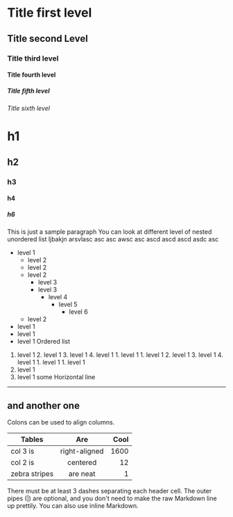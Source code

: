 # Title first level

## Title second Level

### Title third level

#### Title fourth level

##### Title fifth level

###### Title sixth level

# h1

## h2

### h3

#### h4

##### h6

This is just a sample paragraph
You can look at different level of nested unordered list ljbakjn arsvlasc asc asc awsc asc ascd ascd ascd asdc asc

- level 1
  - level 2
  - level 2
  - level 2
    - level 3
    - level 3
      - level 4
        - level 5
          - level 6
  - level 2
- level 1
- level 1
- level 1
  Ordered list

1.  level 1
    2.  level 1
    3.  level 1
        4.  level 1
        1.  level 1
        1.  level 1
            2.  level 1
            3.  level 1
                4.  level 1
                1.  level 1
                1.  level 1
2.  level 1
3.  level 1
    some Horizontal line

---

## and another one

Colons can be used to align columns.

| Tables        |      Are      | Cool |
| ------------- | :-----------: | ---: |
| col 3 is      | right-aligned | 1600 |
| col 2 is      |   centered    |   12 |
| zebra stripes |   are neat    |    1 |

There must be at least 3 dashes separating each header cell.
The outer pipes (|) are optional, and you don't need to make the
raw Markdown line up prettily. You can also use inline Markdown.
